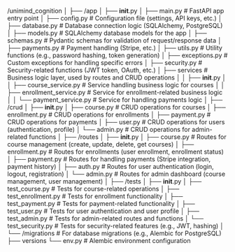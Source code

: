 /unimind_cognition
│
├── /app
│   ├── __init__.py
│   ├── main.py                # FastAPI app entry point
│   ├── config.py              # Configuration file (settings, API keys, etc.)
│   ├── database.py            # Database connection logic (SQLAlchemy, PostgreSQL)
│   ├── models.py              # SQLAlchemy database models for the app
│   ├── schemas.py             # Pydantic schemas for validation of request/response data
│   ├── payments.py            # Payment handling (Stripe, etc.)
│   ├── utils.py               # Utility functions (e.g., password hashing, token generation)
│   ├── exceptions.py          # Custom exceptions for handling specific errors
│   ├── security.py            # Security-related functions (JWT token, OAuth, etc.)
│   ├── services               # Business logic layer, used by routes and CRUD operations
│   │   ├── __init__.py
│   │   ├── course_service.py  # Service handling business logic for courses
│   │   ├── enrollment_service.py # Service for enrollment-related business logic
│   │   └── payment_service.py # Service for handling payments logic
│
├── /crud
│   ├── __init__.py
│   ├── course.py              # CRUD operations for courses
│   ├── enrollment.py          # CRUD operations for enrollments
│   ├── payment.py             # CRUD operations for payments
│   ├── user.py                # CRUD operations for users (authentication, profile)
│   └── admin.py               # CRUD operations for admin-related functions
│
├── /routes
│   ├── __init__.py
│   ├── course.py              # Routes for course management (create, update, delete, get courses)
│   ├── enrollment.py          # Routes for enrollments (user enrollment, enrollment status)
│   ├── payment.py             # Routes for handling payments (Stripe integration, payment history)
│   ├── auth.py                # Routes for user authentication (login, logout, registration)
│   └── admin.py               # Routes for admin dashboard (course management, user management)
│
├── /tests
│   ├── __init__.py
│   ├── test_course.py         # Tests for course-related operations
│   ├── test_enrollment.py     # Tests for enrollment functionality
│   ├── test_payment.py        # Tests for payment-related functionality
│   ├── test_user.py           # Tests for user authentication and user profile
│   ├── test_admin.py          # Tests for admin-related routes and functions
│   └── test_security.py       # Tests for security-related features (e.g., JWT, hashing)
│
└── /migrations                # For database migrations (e.g., Alembic for PostgreSQL)
    ├── versions
    └── env.py                 # Alembic environment configuration
